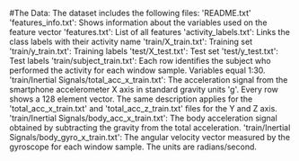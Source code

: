 #The Data: The dataset includes the following files: 'README.txt' 'features_info.txt': Shows information about the variables used on the feature vector 'features.txt': List of all features 'activity_labels.txt': Links the class labels with their activity name 'train/X_train.txt': Training set 'train/y_train.txt': Training labels 'test/X_test.txt': Test set 'test/y_test.txt': Test labels 'train/subject_train.txt': Each row identifies the subject who performed the activity for each window sample. Variables equal 1:30. 'train/Inertial Signals/total_acc_x_train.txt': The acceleration signal from the smartphone accelerometer X axis in standard gravity units 'g'. Every row shows a 128 element vector. The same description applies for the 'total_acc_x_train.txt' and 'total_acc_z_train.txt' files for the Y and Z axis. 'train/Inertial Signals/body_acc_x_train.txt': The body acceleration signal obtained by subtracting the gravity from the total acceleration. 'train/Inertial Signals/body_gyro_x_train.txt': The angular velocity vector measured by the gyroscope for each window sample. The units are radians/second.
